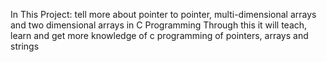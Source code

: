 In This Project: tell more about pointer to pointer, multi-dimensional arrays and two dimensional arrays in C Programming
Through this it will teach, learn and get more knowledge of c programming of pointers, arrays and strings
